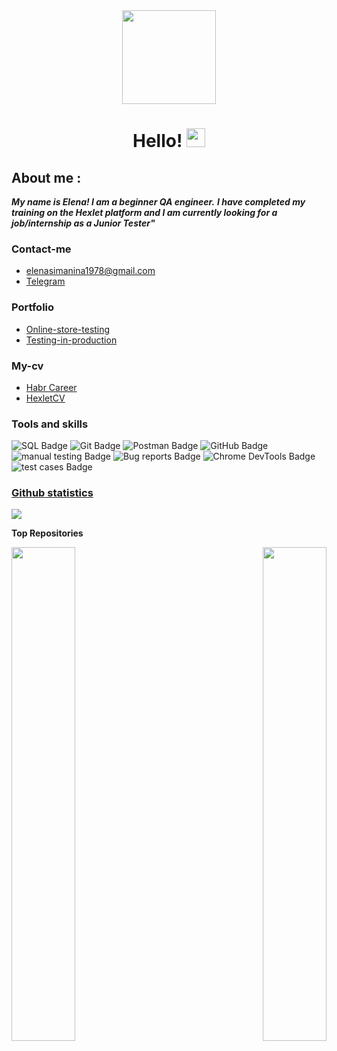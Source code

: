 <div id="header" align="center">
  <img src="https://media.giphy.com/media/Q2T7BXRiDFPJcPoA7Z/giphy.gif" width="150"/>
</div>

<div id="header" align="center">
<img src="https://komarev.com/ghpvc/?username=ElenaSimanina&style=flat-square&color=blue" alt=""/>
</div>

<div id="header" align="center">
<h1>
  Hello!
  <img src="https://media.giphy.com/media/hvRJCLFzcasrR4ia7z/giphy.gif" width="30px"/>
</h1>
</div>

 

## About me : 

***My name is Elena! I am a beginner QA engineer.***
***I have completed my training on the Hexlet platform and I am currently looking for a job/internship as a Junior Tester"***
 
 ###  Contact-me
  - elenasimanina1978@gmail.com
  - [Telegram](https://t.me/jjjKlepajjj)
### Portfolio
   -  [Online-store-testing](https://github.com/ElenaSimanina/qa-engineer-project-84)
   -  [Testing-in-production](https://github.com/ElenaSimanina/qa-engineer-project-85)
### My-cv
   - [Habr Career](https://career.habr.com/elenasimanina)
   - [HexletCV](https://cv.hexlet.io/ru/resumes/2902)
### Tools and skills 

<div id="badges">
  <img src="https://img.shields.io/badge/SQL-red?style=for-the-badge&logo=SQL&logoColor=white" alt="SQL Badge"/>
  <img src="https://img.shields.io/badge/Git-blue?style=for-the-badge&logo=Git&logoColor=white" alt="Git Badge"/>
  <img src="https://img.shields.io/badge/Postman-red?style=for-the-badge&logo=Postman&logoColor=white" alt="Postman Badge"/>
  <img src="https://img.shields.io/badge/GitHub-blue?style=for-the-badge&logo=GitHub&logoColor=white" alt="GitHub Badge"/>
   <img src="https://img.shields.io/badge/manual testing-yellow?style=for-the-badge&logo=manual testing&logoColor=white" alt="manual testing Badge"/>
   <img src="https://img.shields.io/badge/Bug reports-green?style=for-the-badge&logo=Bug reports&logoColor=white" alt="Bug reports Badge"/>
  <img src="https://img.shields.io/badge/Chrome DevTools-orange?style=for-the-badge&logo=Chrome DevTools&logoColor=white" alt="Chrome DevTools Badge"/>
  <img src="https://img.shields.io/badge/test cases-blue?style=for-the-badge&logo=test cases&logoColor=white" alt="test cases Badge"/>
  </div>
  
  ### [Github statistics](https://github.com/ElenaSimanina#github-stats)

  


![](http://github-profile-summary-cards.vercel.app/api/cards/stats?username=ElenaSimanina&theme=default)

<b>Top Repositories</b>

<div width="100%" align="center"><a href="https://github.com/ElenaSimanina/Online-store-testing" align="left"><img align="left" width="45%" src="https://github-readme-stats.vercel.app/api/pin/?username=ElenaSimanina&repo=Online-store-testing&title_color=0891b2&text_color=ffffff&icon_color=0891b2&bg_color=1c1917&hide_border=true&locale=en" /></a><a href="https://github.com/ElenaSimanina/Testing-in-production" align="right"><img align="right" width="45%" src="https://github-readme-stats.vercel.app/api/pin/?username=ElenaSimanina&repo=Testing-in-production&title_color=0891b2&text_color=ffffff&icon_color=0891b2&bg_color=1c1917&hide_border=true&locale=en" /></a></div><br /><br /><br /><br /><br /><br /><br />
